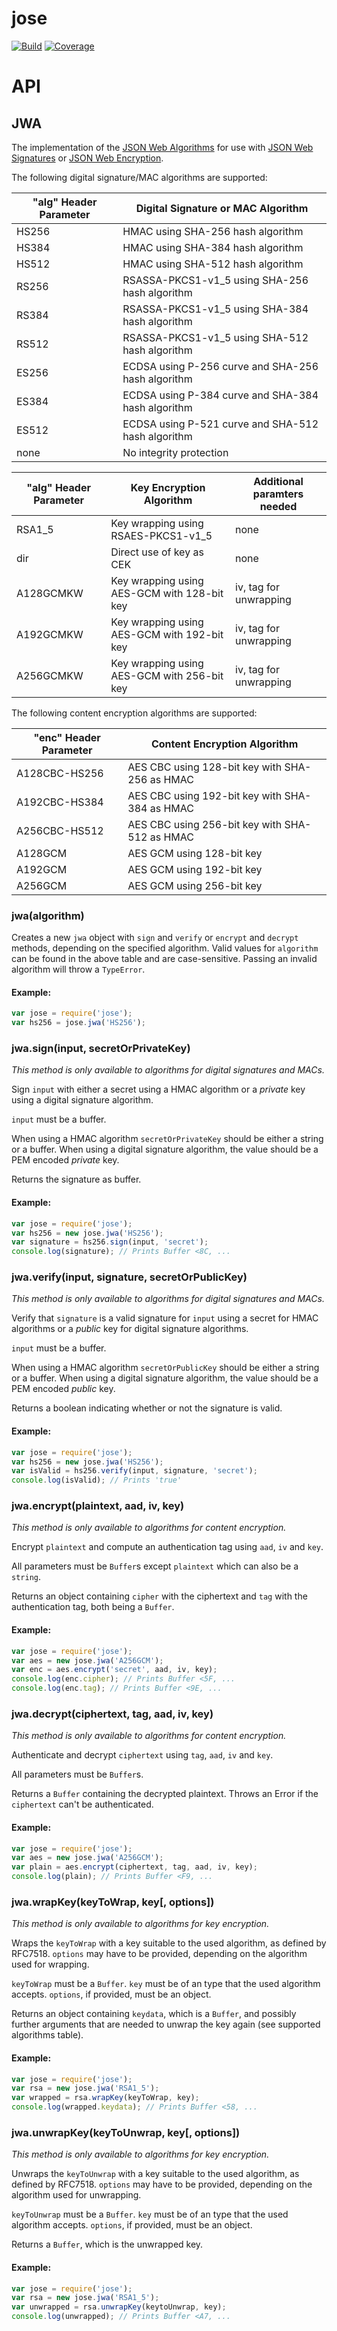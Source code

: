 # jose

[![Build](https://travis-ci.org/autoit4you/node-jose.svg?branch=master)](https://travis-ci.org/autoit4you/node-jose)
[![Coverage](https://coveralls.io/repos/autoit4you/node-jose/badge.svg?branch=master&service=github)](https://coveralls.io/github/autoit4you/node-jose?branch=master)

# API
## JWA
The implementation of the 
[JSON Web Algorithms](https://tools.ietf.org/html/rfc7518) for use
with [JSON Web Signatures](https://tools.ietf.org/html/rfc7515) or 
[JSON Web Encryption](https://tools.ietf.org/html/rfc7516).

The following digital signature/MAC algorithms are supported:

"alg" Header Parameter | Digital Signature or MAC Algorithm
-----------------|-----------------------------------
HS256 | HMAC using SHA-256 hash algorithm
HS384 | HMAC using SHA-384 hash algorithm
HS512 | HMAC using SHA-512 hash algorithm
RS256 | RSASSA-PKCS1-v1_5 using SHA-256 hash algorithm
RS384 | RSASSA-PKCS1-v1_5 using SHA-384 hash algorithm
RS512 | RSASSA-PKCS1-v1_5 using SHA-512 hash algorithm
ES256 | ECDSA using P-256 curve and SHA-256 hash algorithm
ES384 | ECDSA using P-384 curve and SHA-384 hash algorithm
ES512 | ECDSA using P-521 curve and SHA-512 hash algorithm
none | No integrity protection

"alg" Header Parameter | Key Encryption Algorithm | Additional paramters needed
-----------------------|------------------------- | ---------------------------
RSA1_5 | Key wrapping using RSAES-PKCS1-v1_5 | none
dir | Direct use of key as CEK | none
A128GCMKW | Key wrapping using AES-GCM with 128-bit key | iv, tag for unwrapping
A192GCMKW | Key wrapping using AES-GCM with 192-bit key | iv, tag for unwrapping
A256GCMKW | Key wrapping using AES-GCM with 256-bit key | iv, tag for unwrapping

The following content encryption algorithms are supported:

"enc" Header Parameter | Content Encryption Algorithm
-----------------|-----------------------------------------
A128CBC-HS256 | AES CBC using 128-bit key with SHA-256 as HMAC
A192CBC-HS384 | AES CBC using 192-bit key with SHA-384 as HMAC
A256CBC-HS512 | AES CBC using 256-bit key with SHA-512 as HMAC
A128GCM | AES GCM using 128-bit key
A192GCM | AES GCM using 192-bit key
A256GCM | AES GCM using 256-bit key

### jwa(algorithm)
Creates a new `jwa` object with `sign` and `verify` or `encrypt` and `decrypt` methods, depending 
on the specified algorithm. Valid values for `algorithm` can be found 
in the above table and are case-sensitive. Passing an invalid algorithm 
will throw a `TypeError`.

#### Example:
```js
var jose = require('jose');
var hs256 = jose.jwa('HS256');
```

### jwa.sign(input, secretOrPrivateKey)
*This method is only available to algorithms for digital signatures and MACs.*

Sign `input` with either a secret using a HMAC algorithm or
a *private* key using a digital signature algorithm.

`input` must be a buffer.

When using a HMAC algorithm `secretOrPrivateKey` should be either a
string or a buffer. When using a digital signature algorithm, the
value should be a PEM encoded *private* key.

Returns the signature as buffer.

#### Example:
```js
var jose = require('jose');
var hs256 = new jose.jwa('HS256');
var signature = hs256.sign(input, 'secret');
console.log(signature); // Prints Buffer <8C, ...
```

### jwa.verify(input, signature, secretOrPublicKey)
*This method is only available to algorithms for digital signatures and MACs.*

Verify that `signature` is a valid signature for `input` using 
a secret for HMAC algorithms or a *public* key for 
digital signature algorithms.

`input` must be a buffer.

When using a HMAC algorithm `secretOrPublicKey` should be either a
string or a buffer. When using a digital signature algorithm, the
value should be a PEM encoded *public* key.

Returns a boolean indicating whether or not the signature is valid.

#### Example:
```js
var jose = require('jose');
var hs256 = new jose.jwa('HS256');
var isValid = hs256.verify(input, signature, 'secret');
console.log(isValid); // Prints 'true'
```

### jwa.encrypt(plaintext, aad, iv, key)
*This method is only available to algorithms for content encryption.*

Encrypt `plaintext` and compute an authentication tag using `aad`,
`iv` and `key`.

All parameters must be `Buffer`s except `plaintext` which can
also be a `string`.

Returns an object containing `cipher` with the ciphertext and `tag`
with the authentication tag, both being a `Buffer`.

#### Example:
```js
var jose = require('jose');
var aes = new jose.jwa('A256GCM');
var enc = aes.encrypt('secret', aad, iv, key);
console.log(enc.cipher); // Prints Buffer <5F, ...
console.log(enc.tag); // Prints Buffer <9E, ...
```

### jwa.decrypt(ciphertext, tag, aad, iv, key)
*This method is only available to algorithms for content encryption.*

Authenticate and decrypt `ciphertext` using `tag`, `aad`, `iv` and `key`.

All parameters must be `Buffer`s.

Returns a `Buffer` containing the decrypted plaintext. Throws an
Error if the `ciphertext` can't be authenticated.

#### Example:
```js
var jose = require('jose');
var aes = new jose.jwa('A256GCM');
var plain = aes.encrypt(ciphertext, tag, aad, iv, key);
console.log(plain); // Prints Buffer <F9, ...
```

### jwa.wrapKey(keyToWrap, key[, options])
*This method is only available to algorithms for key encryption.*

Wraps the `keyToWrap` with a key suitable to the used algorithm,
as defined by RFC7518. `options` may have to be provided, 
depending on the algorithm used for wrapping.

`keyToWrap` must be a `Buffer`.
`key` must be of an type that the used algorithm accepts.
`options`, if provided, must be an object.

Returns an object containing `keydata`, which is a `Buffer`, 
and possibly further arguments that are needed to unwrap the key again 
(see supported algorithms table).

#### Example:
```js
var jose = require('jose');
var rsa = new jose.jwa('RSA1_5');
var wrapped = rsa.wrapKey(keyToWrap, key);
console.log(wrapped.keydata); // Prints Buffer <58, ...
```

### jwa.unwrapKey(keyToUnwrap, key[, options])
*This method is only available to algorithms for key encryption.*

Unwraps the `keyToUnwrap` with a key suitable to the used algorithm,
as defined by RFC7518. `options` may have to be provided, 
depending on the algorithm used for unwrapping.

`keyToUnwrap` must be a `Buffer`.
`key` must be of an type that the used algorithm accepts.
`options`, if provided, must be an object.

Returns a `Buffer`, which is the unwrapped key.

#### Example:
```js
var jose = require('jose');
var rsa = new jose.jwa('RSA1_5');
var unwrapped = rsa.unwrapKey(keytoUnwrap, key);
console.log(unwrapped); // Prints Buffer <A7, ...
```
